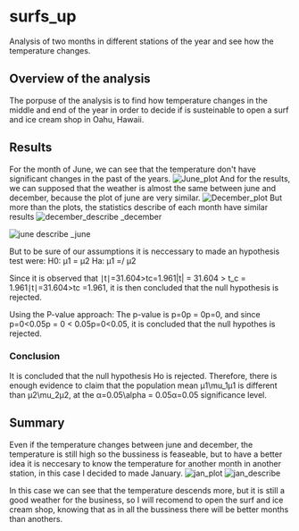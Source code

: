 # surfs_up

Analysis of two months in different stations of the year and see how the temperature changes.

## Overview of the analysis
The porpuse of the analysis is to find how temperature changes in the middle and end of the year in order to decide if is susteinable to open a surf and ice cream shop in Oahu, Hawaii.

## Results
For the month of June, we can see that the temperature don't have significant changes in the past of the years.
![June_plot](https://user-images.githubusercontent.com/21062253/142821249-89e1b4f6-c98f-4588-b53e-3ebcb47584fa.png)
And for the results, we can supposed that the weather is almost the same between june and december, because the plot of june are very similar.
![December_plot](https://user-images.githubusercontent.com/21062253/142821441-435e7dea-eedc-431d-922f-900d6b1b0db4.png)
But more than the plots, the statistics describe of each month have similar results
![december_describe](https://user-images.githubusercontent.com/21062253/142821637-eb90612c-258a-4eef-a34c-56a930660e84.png) _december

![june describe](https://user-images.githubusercontent.com/21062253/142821639-ea022dfa-56df-4c96-ae96-d9ea9a3e8ca8.png) _june

But to be sure of our assumptions it is neccessary to made an hypothesis test were:
H0: μ1 = μ2
Ha: μ1 =/  μ2

Since it is observed that ∣t∣=31.604>tc=1.961|t| = 31.604 > t_c = 1.961∣t∣=31.604>tc =1.961, it is then concluded that the null hypothesis is rejected.

Using the P-value approach: The p-value is p=0p = 0p=0, and since p=0<0.05p = 0 < 0.05p=0<0.05, it is concluded that the null hypothes is rejected.

### Conclusion

It is concluded that the null hypothesis Ho is rejected. Therefore, there is enough evidence to claim that the population mean μ1\mu_1μ1 is different than μ2\mu_2μ2, at the α=0.05\alpha = 0.05α=0.05 significance level.

## Summary
Even if the temperature changes between june and december, the temperature is still high so the bussiness is feaseable, but to have a better idea it is neccesary to know the temperature for another month in another station, in this case I decided to made January.
![jan_plot](https://user-images.githubusercontent.com/21062253/142824816-2aa0af82-2318-43b2-a54d-b89714f16d18.png)
![jan_describe](https://user-images.githubusercontent.com/21062253/142824881-0afdeecd-3429-466e-9e56-bdc43ced6ce2.png)

In this case we can see that the temperature descends more, but it is still a good weather for the business, so I will recomend to open the surf and ice cream shop, knowing that as in all the bussiness there will be better months than anothers.
